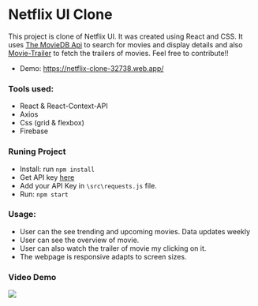 # Netflix UI Clone
This project is clone of Netflix UI. It was created using React and CSS. It uses [The MovieDB Api](https://www.themoviedb.org/documentation/api) to search for movies and display details and also [Movie-Trailer](https://www.npmjs.com/package/movie-trailer) to fetch the trailers of movies. Feel free to contribute!!

- Demo: https://netflix-clone-32738.web.app/

### Tools used:
- React & React-Context-API
- Axios
- Css (grid & flexbox)
- Firebase

### Runing Project
- Install: run `npm install` 
- Get API key [here](https://www.themoviedb.org)
- Add your API Key in `\src\requests.js` file.
- Run: `npm start`

### Usage: 
- User can the see trending and upcoming movies. Data updates weekly 
- User can see the overview of movie.
- User can also watch the trailer of movie my clicking on it.  
- The webpage is responsive adapts to screen sizes. 



### Video Demo 
![](https://github.com/Dharm3438/Netflix-UI-Clone/blob/main/netflix_clone_demo.gif?raw=true)
